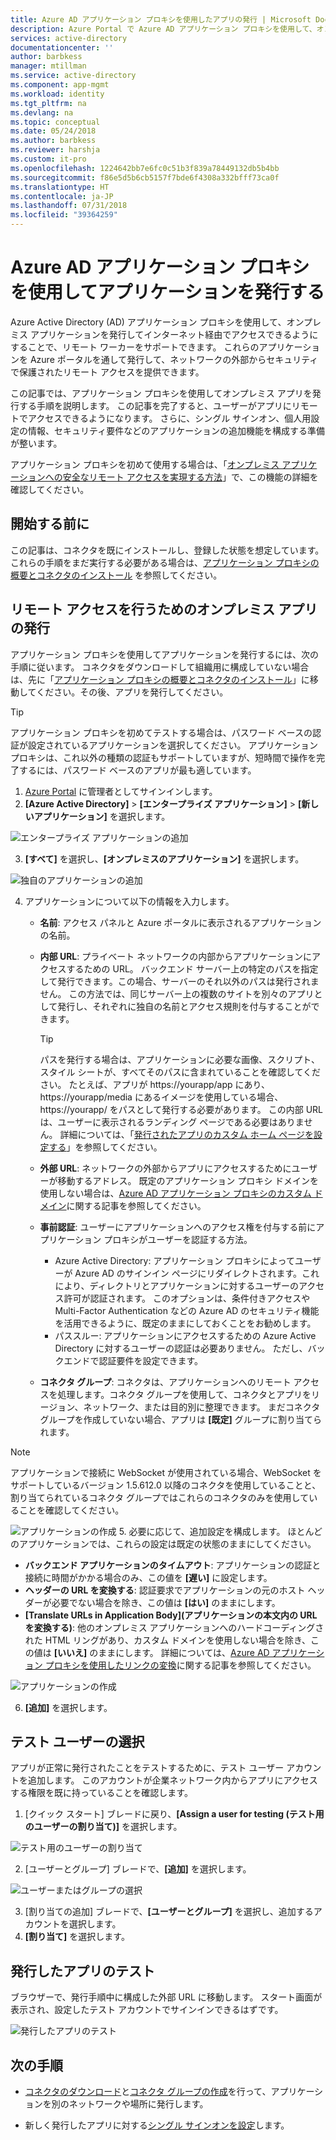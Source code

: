 ```yaml
---
title: Azure AD アプリケーション プロキシを使用したアプリの発行 | Microsoft Docs
description: Azure Portal で Azure AD アプリケーション プロキシを使用して、オンプレミス アプリケーションをクラウドに発行します。
services: active-directory
documentationcenter: ''
author: barbkess
manager: mtillman
ms.service: active-directory
ms.component: app-mgmt
ms.workload: identity
ms.tgt_pltfrm: na
ms.devlang: na
ms.topic: conceptual
ms.date: 05/24/2018
ms.author: barbkess
ms.reviewer: harshja
ms.custom: it-pro
ms.openlocfilehash: 1224642bb7e6fc0c51b3f839a78449132db5b4bb
ms.sourcegitcommit: f86e5d5b6cb5157f7bde6f4308a332bfff73ca0f
ms.translationtype: HT
ms.contentlocale: ja-JP
ms.lasthandoff: 07/31/2018
ms.locfileid: "39364259"
---
```

# <a name="publish-applications-using-azure-ad-application-proxy"></a>Azure AD アプリケーション プロキシを使用してアプリケーションを発行する

Azure Active Directory (AD) アプリケーション プロキシを使用して、オンプレミス アプリケーションを発行してインターネット経由でアクセスできるようにすることで、リモート ワーカーをサポートできます。 これらのアプリケーションを Azure ポータルを通して発行して、ネットワークの外部からセキュリティで保護されたリモート アクセスを提供できます。

この記事では、アプリケーション プロキシを使用してオンプレミス アプリを発行する手順を説明します。 この記事を完了すると、ユーザーがアプリにリモートでアクセスできるようになります。 さらに、シングル サインオン、個人用設定の情報、セキュリティ要件などのアプリケーションの追加機能を構成する準備が整います。

アプリケーション プロキシを初めて使用する場合は、「[オンプレミス アプリケーションへの安全なリモート アクセスを実現する方法](application-proxy.md)」で、この機能の詳細を確認してください。

## <a name="before-you-begin"></a>開始する前に

この記事は、コネクタを既にインストールし、登録した状態を想定しています。 これらの手順をまだ実行する必要がある場合は、[アプリケーション プロキシの概要とコネクタのインストール](application-proxy-enable.md) を参照してください。

## <a name="publish-an-on-premises-app-for-remote-access"></a>リモート アクセスを行うためのオンプレミス アプリの発行

アプリケーション プロキシを使用してアプリケーションを発行するには、次の手順に従います。 コネクタをダウンロードして組織用に構成していない場合は、先に「[アプリケーション プロキシの概要とコネクタのインストール](application-proxy-enable.md)」に移動してください。その後、アプリを発行してください。

> [!TIP]
> アプリケーション プロキシを初めてテストする場合は、パスワード ベースの認証が設定されているアプリケーションを選択してください。 アプリケーション プロキシは、これ以外の種類の認証もサポートしていますが、短時間で操作を完了するには、パスワード ベースのアプリが最も適しています。 

1. [Azure Portal](https://portal.azure.com/) に管理者としてサインインします。
2. **[Azure Active Directory]** > **[エンタープライズ アプリケーション]** > **[新しいアプリケーション]** を選択します。

  ![エンタープライズ アプリケーションの追加](./media/application-proxy-publish-azure-portal/add-app.png)

3. **[すべて]** を選択し、**[オンプレミスのアプリケーション]** を選択します。  

  ![独自のアプリケーションの追加](./media/application-proxy-publish-azure-portal/add-your-own.png)

4. アプリケーションについて以下の情報を入力します。

   - **名前**: アクセス パネルと Azure ポータルに表示されるアプリケーションの名前。 

   - **内部 URL**: プライベート ネットワークの内部からアプリケーションにアクセスするための URL。 バックエンド サーバー上の特定のパスを指定して発行できます。この場合、サーバーのそれ以外のパスは発行されません。 この方法では、同じサーバー上の複数のサイトを別々のアプリとして発行し、それぞれに独自の名前とアクセス規則を付与することができます。

     > [!TIP]
     > パスを発行する場合は、アプリケーションに必要な画像、スクリプト、スタイル シートが、すべてそのパスに含まれていることを確認してください。 たとえば、アプリが https://yourapp/app にあり、 https://yourapp/media にあるイメージを使用している場合、 https://yourapp/ をパスとして発行する必要があります。 この内部 URL は、ユーザーに表示されるランディング ページである必要はありません。 詳細については、「[発行されたアプリのカスタム ホーム ページを設定する](application-proxy-configure-custom-home-page.md)」を参照してください。

   - **外部 URL**: ネットワークの外部からアプリにアクセスするためにユーザーが移動するアドレス。 既定のアプリケーション プロキシ ドメインを使用しない場合は、[Azure AD アプリケーション プロキシのカスタム ドメイン](application-proxy-configure-custom-domain.md)に関する記事を参照してください。
   - **事前認証**: ユーザーにアプリケーションへのアクセス権を付与する前にアプリケーション プロキシがユーザーを認証する方法。 

     - Azure Active Directory: アプリケーション プロキシによってユーザーが Azure AD のサインイン ページにリダイレクトされます。これにより、ディレクトリとアプリケーションに対するユーザーのアクセス許可が認証されます。 このオプションは、条件付きアクセスや Multi-Factor Authentication などの Azure AD のセキュリティ機能を活用できるように、既定のままにしておくことをお勧めします。
     - パススルー: アプリケーションにアクセスするための Azure Active Directory に対するユーザーの認証は必要ありません。 ただし、バックエンドで認証要件を設定できます。
   - **コネクタ グループ**: コネクタは、アプリケーションへのリモート アクセスを処理します。コネクタ グループを使用して、コネクタとアプリをリージョン、ネットワーク、または目的別に整理できます。 まだコネクタ グループを作成していない場合、アプリは **[既定]** グループに割り当てられます。

>[!NOTE]
>アプリケーションで接続に WebSocket が使用されている場合、WebSocket をサポートしているバージョン 1.5.612.0 以降のコネクタを使用していることと、割り当てられているコネクタ グループではこれらのコネクタのみを使用していることを確認してください。

   ![アプリケーションの作成](./media/application-proxy-publish-azure-portal/configure-app.png)
5. 必要に応じて、追加設定を構成します。 ほとんどのアプリケーションでは、これらの設定は既定の状態のままにしてください。 
   - **バックエンド アプリケーションのタイムアウト**: アプリケーションの認証と接続に時間がかかる場合のみ、この値を **[遅い]** に設定します。 
   - **ヘッダーの URL を変換する**: 認証要求でアプリケーションの元のホスト ヘッダーが必要でない場合を除き、この値は **[はい]** のままにします。
   - **[Translate URLs in Application Body]\(アプリケーションの本文内の URL を変換する\)**: 他のオンプレミス アプリケーションへのハードコーディングされた HTML リングがあり、カスタム ドメインを使用しない場合を除き、この値は **[いいえ]** のままにします。 詳細については、[Azure AD アプリケーション プロキシを使用したリンクの変換](application-proxy-configure-hard-coded-link-translation.md)に関する記事を参照してください。
   
   ![アプリケーションの作成](./media/application-proxy-publish-azure-portal/additional-settings.png)

6. **[追加]** を選択します。


## <a name="add-a-test-user"></a>テスト ユーザーの選択 

アプリが正常に発行されたことをテストするために、テスト ユーザー アカウントを追加します。 このアカウントが企業ネットワーク内からアプリにアクセスする権限を既に持っていることを確認します。

1. [クイック スタート] ブレードに戻り、**[Assign a user for testing (テスト用のユーザーの割り当て)]** を選択します。

  ![テスト用のユーザーの割り当て](./media/application-proxy-publish-azure-portal/assign-user.png)

2. [ユーザーとグループ] ブレードで、**[追加]** を選択します。

  ![ユーザーまたはグループの選択](./media/application-proxy-publish-azure-portal/add-user.png)

3. [割り当ての追加] ブレードで、**[ユーザーとグループ]** を選択し、追加するアカウントを選択します。 
4. **[割り当て]** を選択します。

## <a name="test-your-published-app"></a>発行したアプリのテスト

ブラウザーで、発行手順中に構成した外部 URL に移動します。 スタート画面が表示され、設定したテスト アカウントでサインインできるはずです。

![発行したアプリのテスト](./media/application-proxy-publish-azure-portal/test-app.png)


## <a name="next-steps"></a>次の手順
- [コネクタのダウンロード](application-proxy-enable.md)と[コネクタ グループの作成](application-proxy-connector-groups.md)を行って、アプリケーションを別のネットワークや場所に発行します。

- 新しく発行したアプリに対する[シングル サインオンを設定](application-proxy-configure-single-sign-on-password-vaulting.md)します。
